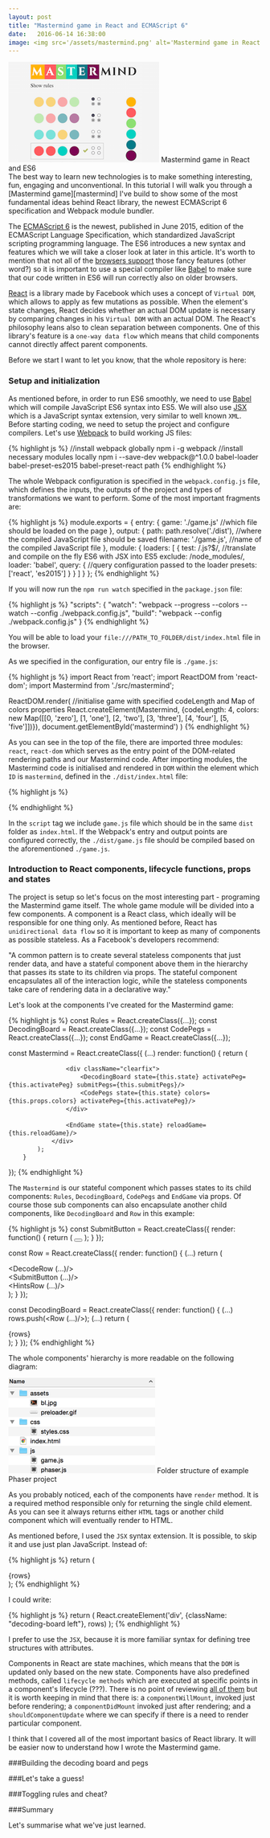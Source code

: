 ```yaml
---
layout: post
title: "Mastermind game in React and ECMAScript 6"
date:   2016-06-14 16:38:00
image: <img src='/assets/mastermind.png' alt='Mastermind game in React and ES6'>
---
```

<div class='image right'>
<img src='/assets/mastermind.png' alt='Mastermind game in React and ES6'>
<span class="caption">Mastermind game in React and ES6</span>
</div>
The best way to learn new technologies is to make something interesting, fun, engaging and unconventional. In this tutorial I will walk you through a [Mastermind game][mastermind] I've build to show some of the most fundamental ideas behind React library, the newest ECMAScript 6 specification and Webpack module bundler.

<!--more-->

The [ECMAScript 6][ecmastript6] is the newest, published in June 2015, edition of the ECMAScript Language Specification, which standardized JavaScript scripting programming language. The ES6 introduces a new syntax and features which we will take a closer look at later in this article. It's worth to mention that not all of the [browsers support][es6support] those fancy features (other word?) so it is important to use a special compiler like [Babel][babel] to make sure that our code written in ES6 will run correctly also on older browsers.

[React][react] is a library made by Facebook which uses a concept of `Virtual DOM`, which allows to apply as few mutations as possible. When the element's state changes, React decides whether an actual DOM update is necessary by comparing changes in his `Virtual DOM` with an actual DOM.
The React's philosophy leans also to clean separation between components. One of this library's feature is a `one-way data flow` which means that child components cannot directly affect parent components.

Before we start I want to let you know, that the whole repository is here:

### Setup and initialization

As mentioned before, in order to run ES6 smoothly, we need to use [Babel][babel] which will compile JavaScript ES6 syntax into ES5. We will also use [JSX][jsx] which is a JavaScript syntax extension, very similar to well known `XML`. Before starting coding, we need to setup the project and configure compilers. Let's use [Webpack][webpack] to build working JS files:

{% highlight js %}
//install webpack globally
npm i -g webpack
//install necessary modules locally
npm i --save-dev webpack@^1.0.0 babel-loader babel-preset-es2015 babel-preset-react path
{% endhighlight %}

The whole Webpack configuration is specified in the `webpack.config.js` file, which defines the inputs, the outputs of the project and types of transformations we want to perform. Some of the most important fragments are:

{% highlight js %}
module.exports = {
	entry: {
		game: './game.js' //which file should be loaded on the page
	},
	output: {
		path: path.resolve('./dist'), //where the compiled JavaScript file should be saved
		filename: './game.js', //name of the compiled JavaScript file
	},
	module: {
		loaders: [
			{
				test: /\.js?$/, //translate and compile on the fly ES6 with JSX into ES5
				exclude: /node_modules/,
				loader: 'babel',
				query: { //query configuration passed to the loader
					presets: ['react', 'es2015']
				}
			}
		]
	}
};
{% endhighlight %}

If you will now run the `npm run watch` specified in the `package.json` file:

{% highlight js %}
"scripts": {
    "watch": "webpack --progress --colors --watch --config ./webpack.config.js",
    "build": "webpack --config ./webpack.config.js"
}
{% endhighlight %}

You will be able to load your `file:///PATH_TO_FOLDER/dist/index.html` file in the browser.

As we specified in the configuration, our entry file is `./game.js`:

{% highlight js %}
import React from 'react';
import ReactDOM from 'react-dom';
import Mastermind from './src/mastermind';

ReactDOM.render( //initialise game with specified codeLength and Map of colors properties
	React.createElement(Mastermind, {codeLength: 4, colors: new Map([[0, 'zero'], [1, 'one'], [2, 'two'], [3, 'three'], [4, 'four'], [5, 'five']])}),
	document.getElementById('mastermind')
)
{% endhighlight %}

As you can see in the top of the file, there are imported three modules: `react`, `react-dom` which serves as the entry point of the DOM-related rendering paths and our Mastermind code.
After importing modules, the Mastermind code is initialised and rendered in `DOM` within the element which `ID` is `mastermind`, defined in the `./dist/index.html` file:

{% highlight js %}
<!DOCTYPE html>
<html lang="en">
<head>
	<meta charset="UTF-8">
	<link rel="stylesheet" type="text/css" href="./styles.css">
	<title>Mastermind in React and ES6</title>
</head>
<body>
<div id="mastermind"></div>
<script src="game.js"></script>
</body>
</html>
{% endhighlight %}

In the `script` tag we include `game.js` file which should be in the same `dist` folder as `index.html`. If the Webpack's entry and output points are configured correctly, the `./dist/game.js` file should be compiled based on the aforementioned `./game.js`.

### Introduction to React components, lifecycle functions, props and states

The project is setup so let's focus on the most interesting part - programing the Mastermind game itself. The whole game module will be divided into a few components. A component is a React class, which ideally will be responsible for one thing only. As mentioned before, React has `unidirectional data flow` so it is important to keep as many of components as possible stateless. As a Facebook's developers recommend:

"A common pattern is to create several stateless components that just render data, and have a stateful component above them in the hierarchy that passes its state to its children via props. The stateful component encapsulates all of the interaction logic, while the stateless components take care of rendering data in a declarative way."

Let's look at the components I've created for the Mastermind game:

{% highlight js %}
const Rules = React.createClass({...});
const DecodingBoard = React.createClass({...});
const CodePegs = React.createClass({...});
const EndGame = React.createClass({...});

const Mastermind = React.createClass({
	(...)
	render: function() {
    		return (
    			<div>
    				<Rules state={this.state} toggleRules={this.toggleRules}/>

    				<div className="clearfix">
    					<DecodingBoard state={this.state} activatePeg={this.activatePeg} submitPegs={this.submitPegs}/>
    					<CodePegs state={this.state} colors={this.props.colors} activatePeg={this.activatePeg}/>
    				</div>

    				<EndGame state={this.state} reloadGame={this.reloadGame}/>
    			</div>
    		);
    	}
});
{% endhighlight %}

The `Mastermind` is our stateful component which passes states to its child components: `Rules`, `DecodingBoard`, `CodePegs` and `EndGame` via props. Of course those sub components can also encapsulate another child components, like `DecodingBoard` and `Row` in this example:

{% highlight js %}
const SubmitButton = React.createClass({
	render: function() {
		return (
			<button></button>
		);
	}
});

const Row = React.createClass({
	render: function() {
		(...)
		return (
			<div>
				<div className='left'>
					<DecodeRow (...)/>
				</div>
				<div className='left'>
					<SubmitButton (...)/>
				</div>
				<div className='right'>
					<HintsRow (...)/>
				</div>
			</div>
		);
	}
});

const DecodingBoard = React.createClass({
	render: function() {
		(...)
		rows.push(<Row (...)/>);
        (...)
		return (
			<div className="decoding-board left">
				{rows}
			</div>
		);
	}
});
{% endhighlight %}

The whole components' hierarchy is more readable on the following diagram:

<div class='image'>
<img src='/assets/sliding_puzzle/folder.png' alt='Folder structure'>
<span class="caption">Folder structure of example Phaser project</span>
</div>

As you probably noticed, each of the components have `render` method. It is a required method responsible only for returning the single child element. As you can see it always returns either `HTML` tags or another child component which will eventually render to HTML.

As mentioned before, I used the `JSX` syntax extension. It is possible, to skip it and use just plan JavaScript. Instead of:

{% highlight js %}
return (
	<div className="decoding-board left">
		{rows}
	</div>
);
{% endhighlight %}

I could write:

{% highlight js %}
return (
	React.createElement('div', {className: "decoding-board left"}, rows)
);
{% endhighlight %}

I prefer to use the `JSX`, because it is more familiar syntax for defining tree structures with attributes.

Components in React are state machines, which means that the `DOM` is updated only based on the new state.
Components have also predefined methods, called `lifecycle methods` which are executed at specific points in a component's lifecycle (???).
There is no point of reviewing [all of them][lifecycle] but it is worth keeping in mind that there is: a `componentWillMount`, invoked just before rendering; a `componentDidMount` invoked just after rendering; and a `shouldComponentUpdate` where we can specify if there is a need to render particular component.

I think that I covered all of the most important basics of React library. It will be easier now to understand how I wrote the Mastermind game.

###Building the decoding board and pegs

###Let's take a guess!

###Toggling rules and cheat?

###Summary

Let's summarise what we've just learned.

[mastermind]: http://zofiakorcz.pl/mastermind
[ecmastript6]: http://www.ecma-international.org/ecma-262/6.0
[es6support]: https://kangax.github.io/compat-table/es6/
[babel]: https://babeljs.io/
[react]: https://facebook.github.io/react/
[jsx]: https://facebook.github.io/react/docs/jsx-in-depth.html
[webpack]: http://webpack.github.io/docs/what-is-webpack.html
[lifecycle]: https://facebook.github.io/react/docs/component-specs.html#lifecycle-methods
